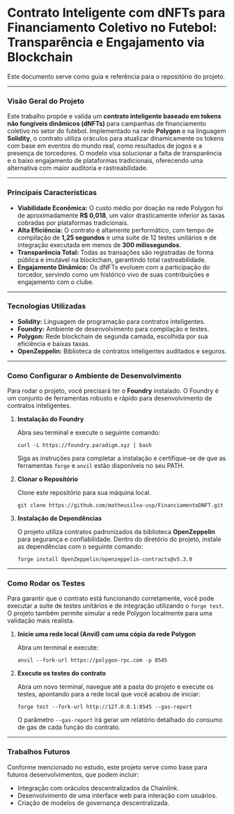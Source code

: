 # Contrato Inteligente com dNFTs para Financiamento Coletivo no Futebol: Transparência e Engajamento via Blockchain

Este documento serve como guia e referência para o repositório do projeto.

---

### Visão Geral do Projeto

Este trabalho propõe e valida um **contrato inteligente baseado em tokens não fungíveis dinâmicos (dNFTs)** para campanhas de financiamento coletivo no setor do futebol. Implementado na rede **Polygon** e na linguagem **Solidity**, o contrato utiliza oráculos para atualizar dinamicamente os tokens com base em eventos do mundo real, como resultados de jogos e a presença de torcedores. O modelo visa solucionar a falta de transparência e o baixo engajamento de plataformas tradicionais, oferecendo uma alternativa com maior auditoria e rastreabilidade.

---

### Principais Características

* **Viabilidade Econômica:** O custo médio por doação na rede Polygon foi de aproximadamente **R$ 0,018**, um valor drasticamente inferior às taxas cobradas por plataformas tradicionais.
* **Alta Eficiência:** O contrato é altamente performático, com tempo de compilação de **1,25 segundos** e uma suíte de 12 testes unitários e de integração executada em menos de **300 milissegundos**.
* **Transparência Total:** Todas as transações são registradas de forma pública e imutável na blockchain, garantindo total rastreabilidade.
* **Engajamento Dinâmico:** Os dNFTs evoluem com a participação do torcedor, servindo como um histórico vivo de suas contribuições e engajamento com o clube.

---

### Tecnologias Utilizadas

* **Solidity:** Linguagem de programação para contratos inteligentes.
* **Foundry:** Ambiente de desenvolvimento para compilação e testes.
* **Polygon:** Rede blockchain de segunda camada, escolhida por sua eficiência e baixas taxas.
* **OpenZeppelin:** Biblioteca de contratos inteligentes auditados e seguros.

---

### Como Configurar o Ambiente de Desenvolvimento

Para rodar o projeto, você precisará ter o **Foundry** instalado. O Foundry é um conjunto de ferramentas robusto e rápido para desenvolvimento de contratos inteligentes.

1.  **Instalação do Foundry**

    Abra seu terminal e execute o seguinte comando:
    ```
    curl -L https://foundry.paradigm.xyz | bash
    ```
    Siga as instruções para completar a instalação e certifique-se de que as ferramentas `forge` e `anvil` estão disponíveis no seu PATH.

2.  **Clonar o Repositório**

    Clone este repositório para sua máquina local.
    ```
    git clone https://github.com/matheusilva-usp/FinanciamentoDNFT.git
    ```
3.  **Instalação de Dependências**

    O projeto utiliza contratos padronizados da biblioteca **OpenZeppelin** para segurança e confiabilidade. Dentro do diretório do projeto, instale as dependências com o seguinte comando:
    ```
    forge install OpenZeppelin/openzeppelin-contracts@v5.3.0
    ```
---

### Como Rodar os Testes

Para garantir que o contrato está funcionando corretamente, você pode executar a suíte de testes unitários e de integração utilizando o `forge test`. O projeto também permite simular a rede Polygon localmente para uma validação mais realista.

1.  **Inicie uma rede local (Anvil) com uma cópia da rede Polygon**

    Abra um terminal e execute:
    ```
    anvil --fork-url https://polygon-rpc.com -p 8545
    ```
2.  **Execute os testes do contrato**

    Abra um novo terminal, navegue até a pasta do projeto e execute os testes, apontando para a rede local que você acabou de iniciar:
    ```
    forge test --fork-url http://127.0.0.1:8545 --gas-report
    ```
    O parâmetro `--gas-report` irá gerar um relatório detalhado do consumo de gas de cada função do contrato.

---

### Trabalhos Futuros

Conforme mencionado no estudo, este projeto serve como base para futuros desenvolvimentos, que podem incluir:

* Integração com oráculos descentralizados da Chainlink.
* Desenvolvimento de uma interface web para interação com usuários.
* Criação de modelos de governança descentralizada.
